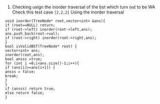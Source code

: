 1. Checking usign the inorder traversal of the bst which turn out to be WA
Check this test case `[2,2,2]`
Using the inorder traversal
```
void inorder(TreeNode* root,vector<int> &ans){
if (root==NULL) return;
if (root->left) inorder(root->left,ans);
ans.push_back(root->val);
if (root->right) inorder(root->right,ans);
}
bool isValidBST(TreeNode* root) {
vector<int> ans;
inorder(root,ans);
bool ansss =true;
for (int i =0;i<ans.size()-1;i++){
if (ans[i]>=ans[i+1]) {
ansss = false;
break;
}
}
if (ansss) return true;
else return false;
}
